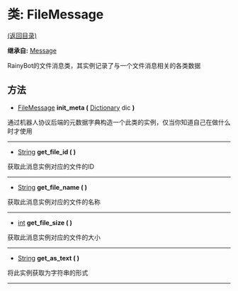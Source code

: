 # 类: FileMessage  
[(返回目录)](README.md)  
  
**继承自:** [Message](Message.md)  
  
RainyBot的文件消息类，其实例记录了与一个文件消息相关的各类数据  
  
## 方法 
  
- [FileMessage](FileMessage.md) **init_meta (** [Dictionary](https://docs.godotengine.org/en/latest/classes/class_dictionary.html) dic **)**  
  
通过机器人协议后端的元数据字典构造一个此类的实例，仅当你知道自己在做什么时才使用  
  
---  
  
- [String](https://docs.godotengine.org/en/latest/classes/class_string.html) **get_file_id ( )**  
  
获取此消息实例对应的文件的ID  
  
---  
  
- [String](https://docs.godotengine.org/en/latest/classes/class_string.html) **get_file_name ( )**  
  
获取此消息实例对应的文件的名称  
  
---  
  
- [int](https://docs.godotengine.org/en/latest/classes/class_int.html) **get_file_size ( )**  
  
获取此消息实例对应的文件的大小  
  
---  
  
- [String](https://docs.godotengine.org/en/latest/classes/class_string.html) **get_as_text ( )**  
  
将此实例获取为字符串的形式  
  
---  
  

